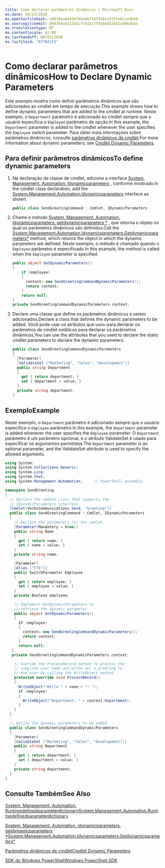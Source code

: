 ```yaml
---
title: Como declarar parâmetros dinâmicos | Microsoft Docs
ms.date: 09/13/2016
ms.openlocfilehash: c8839aa8841bf94a9b7f8f930ca315fe0ccedb30
ms.sourcegitcommit: 0907b8c6322d2c7c61b17f8168d53452c8964b41
ms.translationtype: MT
ms.contentlocale: pt-BR
ms.lasthandoff: 08/05/2020
ms.locfileid: "87784173"
---
```

# <a name="how-to-declare-dynamic-parameters"></a><span data-ttu-id="9ba18-102">Como declarar parâmetros dinâmicos</span><span class="sxs-lookup"><span data-stu-id="9ba18-102">How to Declare Dynamic Parameters</span></span>

<span data-ttu-id="9ba18-103">Este exemplo mostra como definir parâmetros dinâmicos que são adicionados ao cmdlet em tempo de execução.</span><span class="sxs-lookup"><span data-stu-id="9ba18-103">This example shows how to define dynamic parameters that are added to the cmdlet at runtime.</span></span> <span data-ttu-id="9ba18-104">Neste exemplo, o `Department` parâmetro é adicionado ao cmdlet sempre que o usuário especifica o `Employee` parâmetro de opção.</span><span class="sxs-lookup"><span data-stu-id="9ba18-104">In this example, the `Department` parameter is added to the cmdlet whenever the user specifies the `Employee` switch parameter.</span></span> <span data-ttu-id="9ba18-105">Para obter mais informações sobre parâmetros dinâmicos, consulte [parâmetros dinâmicos de cmdlet](./cmdlet-dynamic-parameters.md).</span><span class="sxs-lookup"><span data-stu-id="9ba18-105">For more information about dynamic parameters, see [Cmdlet Dynamic Parameters](./cmdlet-dynamic-parameters.md).</span></span>

## <a name="to-define-dynamic-parameters"></a><span data-ttu-id="9ba18-106">Para definir parâmetros dinâmicos</span><span class="sxs-lookup"><span data-stu-id="9ba18-106">To define dynamic parameters</span></span>

1. <span data-ttu-id="9ba18-107">Na declaração de classe de cmdlet, adicione a interface [System. Management. Automation. Idynamicparameters](/dotnet/api/System.Management.Automation.IDynamicParameters) , conforme mostrado.</span><span class="sxs-lookup"><span data-stu-id="9ba18-107">In the cmdlet class declaration, add the [System.Management.Automation.Idynamicparameters](/dotnet/api/System.Management.Automation.IDynamicParameters) interface as shown.</span></span>

   ```csharp
   public class SendGreetingCommand : Cmdlet, IDynamicParameters
   ```

2. <span data-ttu-id="9ba18-108">Chame o método [System. Management. Automation. Idynamicparameters. getdynamicparameters \*](/dotnet/api/System.Management.Automation.IDynamicParameters.GetDynamicParameters) , que retorna o objeto no qual os parâmetros dinâmicos são definidos.</span><span class="sxs-lookup"><span data-stu-id="9ba18-108">Call the [System.Management.Automation.Idynamicparameters.Getdynamicparameters\*](/dotnet/api/System.Management.Automation.IDynamicParameters.GetDynamicParameters) method, which returns the object in which the dynamic parameters are defined.</span></span> <span data-ttu-id="9ba18-109">Neste exemplo, o método é chamado quando o `Employee` parâmetro é especificado.</span><span class="sxs-lookup"><span data-stu-id="9ba18-109">In this example, the method is called when the `Employee` parameter is specified.</span></span>

   ```csharp
   public object GetDynamicParameters()
   {
       if (employee)
       {
         context= new SendGreetingCommandDynamicParameters();
         return context;
       }
       return null;
   }
   private SendGreetingCommandDynamicParameters context;
   ```

3. <span data-ttu-id="9ba18-110">Declare uma classe que define os parâmetros dinâmicos a serem adicionados.</span><span class="sxs-lookup"><span data-stu-id="9ba18-110">Declare a class that defines the dynamic parameters to be added.</span></span> <span data-ttu-id="9ba18-111">Você pode usar os atributos que usou para declarar os parâmetros de cmdlet estáticos para declarar os parâmetros dinâmicos.</span><span class="sxs-lookup"><span data-stu-id="9ba18-111">You can use the attributes that you used to declare the static cmdlet parameters to declare the dynamic parameters.</span></span>

   ```csharp
   public class SendGreetingCommandDynamicParameters
   {
     [Parameter]
     [ValidateSet ("Marketing", "Sales", "Development")]
     public string Department
     {
       get { return department; }
       set { department = value; }
     }
     private string department;
   }
   ```

## <a name="example"></a><span data-ttu-id="9ba18-112">Exemplo</span><span class="sxs-lookup"><span data-stu-id="9ba18-112">Example</span></span>

<span data-ttu-id="9ba18-113">Neste exemplo, o `Department` parâmetro é adicionado sempre que o usuário especifica o `Employee` parâmetro.</span><span class="sxs-lookup"><span data-stu-id="9ba18-113">In this example, the `Department` parameter is added whenever the user specifies the `Employee` parameter.</span></span> <span data-ttu-id="9ba18-114">O `Department` parâmetro é um parâmetro opcional, e o atributo ValidateSet é usado para especificar os argumentos permitidos.</span><span class="sxs-lookup"><span data-stu-id="9ba18-114">The `Department` parameter is an optional parameter, and the ValidateSet attribute is used to specify the allowed arguments.</span></span>

```csharp
using System;
using System.Collections.Generic;
using System.Linq;
using System.Text;
using System.Management.Automation;     // PowerShell assembly.

namespace SendGreeting
{
  // Declare the cmdlet class that supports the
  // IDynamicParameters interface.
  [Cmdlet(VerbsCommunications.Send, "Greeting")]
  public class SendGreetingCommand : Cmdlet, IDynamicParameters
  {
    // Declare the parameters for the cmdlet.
    [Parameter(Mandatory = true)]
    public string Name
    {
      get { return name; }
      set { name = value; }
    }
    private string name;

    [Parameter]
    [Alias ("FTE")]
    public SwitchParameter Employee
    {
      get { return employee; }
      set { employee = value; }
    }
    private Boolean employee;

    // Implement GetDynamicParameters to
    // retrieve the dynamic parameter.
    public object GetDynamicParameters()
    {
      if (employee)
      {
        context= new SendGreetingCommandDynamicParameters();
        return context;
      }
      return null;
   }
   private SendGreetingCommandDynamicParameters context;

    // Overide the ProcessRecord method to process the
    // supplied user name and write out a greeting to
    // the user by calling the WriteObject method.
    protected override void ProcessRecord()
    {
      WriteObject("Hello " + name + "! ");
      if (employee)
      {
        WriteObject("Department: " + context.Department);
      }
    }
  }

  // Define the dynamic parameters to be added
  public class SendGreetingCommandDynamicParameters
  {
    [Parameter]
    [ValidateSet ("Marketing", "Sales", "Development")]
    public string Department
    {
      get { return department; }
      set { department = value; }
    }
    private string department;
  }
}
```

## <a name="see-also"></a><span data-ttu-id="9ba18-115">Consulte Também</span><span class="sxs-lookup"><span data-stu-id="9ba18-115">See Also</span></span>

[<span data-ttu-id="9ba18-116">System. Management. Automation. Runtimedefinedparameterdictionary</span><span class="sxs-lookup"><span data-stu-id="9ba18-116">System.Management.Automation.Runtimedefinedparameterdictionary</span></span>](/dotnet/api/System.Management.Automation.RuntimeDefinedParameterDictionary)

[<span data-ttu-id="9ba18-117">System. Management. Automation. Idynamicparameters. getdynamicparameters \*</span><span class="sxs-lookup"><span data-stu-id="9ba18-117">System.Management.Automation.Idynamicparameters.Getdynamicparameters\*</span></span>](/dotnet/api/System.Management.Automation.IDynamicParameters.GetDynamicParameters)

[<span data-ttu-id="9ba18-118">Parâmetros dinâmicos de cmdlet</span><span class="sxs-lookup"><span data-stu-id="9ba18-118">Cmdlet Dynamic Parameters</span></span>](./cmdlet-dynamic-parameters.md)

[<span data-ttu-id="9ba18-119">SDK do Windows PowerShell</span><span class="sxs-lookup"><span data-stu-id="9ba18-119">Windows PowerShell SDK</span></span>](../windows-powershell-reference.md)
